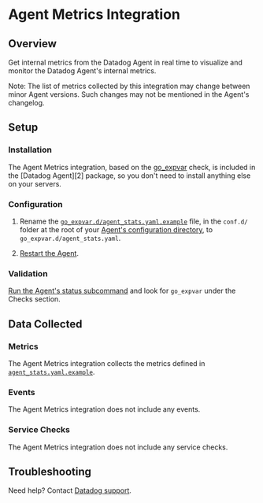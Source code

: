 # Agent Metrics Integration

## Overview

Get internal metrics from the Datadog Agent in real time to visualize and monitor
the Datadog Agent's internal metrics.

Note: The list of metrics collected by this integration may change between minor Agent versions.
Such changes may not be mentioned in the Agent's changelog.

## Setup

### Installation

The Agent Metrics integration, based on the [go_expvar][1] check, is included in the [Datadog Agent][2] package, so you don't need to install anything else on your servers.

### Configuration

1. Rename the [`go_expvar.d/agent_stats.yaml.example`][3] file, in the `conf.d/` folder at the root of your [Agent's configuration directory][4], to `go_expvar.d/agent_stats.yaml`.

2. [Restart the Agent][5].

### Validation

[Run the Agent's status subcommand][6] and look for `go_expvar` under the Checks section.

## Data Collected

### Metrics

The Agent Metrics integration collects the metrics defined in [`agent_stats.yaml.example`][3].

### Events

The Agent Metrics integration does not include any events.

### Service Checks

The Agent Metrics integration does not include any service checks.

## Troubleshooting

Need help? Contact [Datadog support][7].

[1]: https://docs.datadoghq.com/integrations/go_expvar/
[3]: https://app.datadoghq.com/account/settings#agent
[3]: https://github.com/DataDog/datadog-agent/blob/master/cmd/agent/dist/conf.d/go_expvar.d/agent_stats.yaml.example
[4]: https://docs.datadoghq.com/agent/guide/agent-configuration-files/#agent-configuration-directory
[5]: https://docs.datadoghq.com/agent/guide/agent-commands/#start-stop-and-restart-the-agent
[6]: https://docs.datadoghq.com/agent/guide/agent-commands/#agent-status-and-information
[7]: https://docs.datadoghq.com/help/
